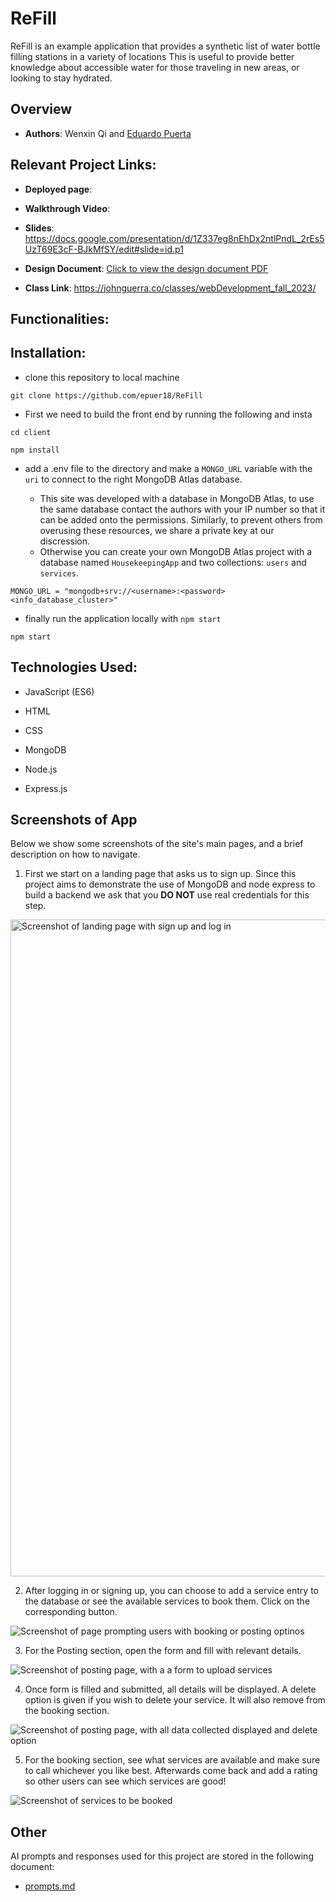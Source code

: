 # ReFill

ReFill is an example application that provides a synthetic list of water bottle filling stations in a variety of locations This is useful to provide better knowledge about accessible water for those traveling in new areas, or looking to stay hydrated.

## Overview

- **Authors**: Wenxin Qi and [Eduardo Puerta](epuer18.github.io/personalWebPage)

## Relevant Project Links:

- **Deployed page**:

- **Walkthrough Video**:

- **Slides**: https://docs.google.com/presentation/d/1Z337eg8nEhDx2ntlPndL_2rEs5UzT69E3cF-BJkMfSY/edit#slide=id.p1

- **Design Document**: [Click to view the design document PDF](designDoc/CS5610_Project3.pdf)

- **Class Link**: https://johnguerra.co/classes/webDevelopment_fall_2023/

## Functionalities:

## Installation:

- clone this repository to local machine

```
git clone https://github.com/epuer18/ReFill
```

- First we need to build the front end by running the following and insta

```
cd client

```

```
npm install
```

- add a .env file to the directory and make a `MONGO_URL` variable with the `uri` to connect to the right MongoDB Atlas database.

  - This site was developed with a database in MongoDB Atlas, to use the same database contact the authors with your IP number so that it can be added onto the permissions. Similarly, to prevent others from overusing these resources, we share a private key at our discression.
  - Otherwise you can create your own MongoDB Atlas project with a database named `HousekeepingApp` and two collections: `users` and `services`.

```
MONGO_URL = "mongodb+srv://<username>:<password><info_database_cluster>"
```

- finally run the application locally with `npm start`

```
npm start
```

## Technologies Used:

- JavaScript (ES6)
- HTML
- CSS

- MongoDB
- Node.js
- Express.js

## Screenshots of App

Below we show some screenshots of the site's main pages, and a brief description on how to navigate.

1. First we start on a landing page that asks us to sign up. Since this project aims to demonstrate the use of MongoDB and node express to build a backend we ask that you **DO NOT** use real credentials for this step.

<img width="1051" alt="Screenshot of landing page with sign up and log in" src="https://github.com/epuer18/HousekeepingService/assets/88179209/127af772-cf04-49be-a9e8-c9ce67498091">

2. After logging in or signing up, you can choose to add a service entry to the database or see the available services to book them. Click on the corresponding button.

![Screenshot of page prompting users with booking or posting optinos](assets/img/house_action.png)

3. For the Posting section, open the form and fill with relevant details.

![Screenshot of posting page, with a a form to upload services](assets/img/postServForm.png)

4. Once form is filled and submitted, all details will be displayed. A delete option is given if you wish to delete your service. It will also remove from the booking section.

![Screenshot of posting page, with all data collected displayed and delete option](assets/img/postCards.png)

5. For the booking section, see what services are available and make sure to call whichever you like best. Afterwards come back and add a rating so other users can see which services are good!

![Screenshot of services to be booked](assets/img/house_booking.png)

## Other

AI prompts and responses used for this project are stored in the following document:

- [prompts.md](prompts.md)
